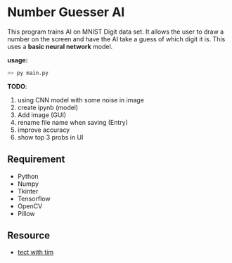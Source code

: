 # Number Guesser AI

This program trains AI on MNIST Digit data set. It allows the user to draw a number on the screen and have the AI take a guess of which digit it is. This uses a **basic neural network** model.

**usage:**

```sh
>> py main.py
```

__TODO__:  
1. using CNN model with some noise in image
2. create ipynb (model)
3. Add image (GUI)
3. rename file name when saving (Entry)
4. improve accuracy
5. show top 3 probs in UI

## Requirement

- Python
- Numpy
- Tkinter
- Tensorflow
- OpenCV
- Pillow

## Resource

- [tect with tim](https://github.com/techwithtim/Number-Guesser-Neural-Net)